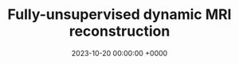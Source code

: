 ---
layout: redirected
redirect_to:  https://andrewwango.github.io/ddei
type: research
title: "Fully-unsupervised dynamic MRI reconstruction"
date: 2023-10-20 00:00:00 +0000
description: "DDEI: fully unsupervised dynamic MRI reconstruction via diffeo-temporal equivariant imaging"
img: ddei.png
tags: [research]
---